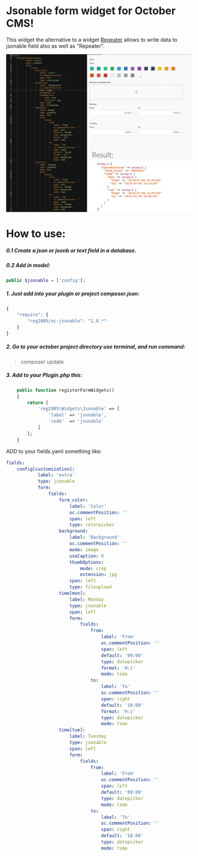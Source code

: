 Jsonable form widget for October CMS!
======
This widget the alternative to a widget [Repeater](http://octobercms.com/docs/backend/forms#widget-repeater) allows to write data to jsonable field also as well as "Repeater".

![alt text](https://github.com/reg2005/oc-jsonable/blob/master/jsonable-field.jpg)

How to use:
======

##### 0.1 Create a json or jsonb or text field in a database.

##### 0.2 Add in model:
```php
public $jsonable = ['config'];
```


##### 1. Just add into your plugin or project composer.json:

```javascript
{
    "require": {
        "reg2005/oc-jsonable": "1.0.*"
    }
}
```
##### 2. Go to your october project directory use terminal, and run command:

> composer update

##### 3. Add to your Plugin.php this:
```php
    public function registerFormWidgets()
    {
        return [
            'reg2005\Widgets\Jsonable' => [
                'label' => 'jsonable',
                'code'  => 'jsonable'
            ]
        ];
    }
```
ADD to your fields.yaml something like:
```yaml
fields:
    config[customization]:
            label: 'extra'
            type: jsonable
            form:
                fields:
                    form_color:
                        label: 'Color'
                        oc.commentPosition: ''
                        span: left
                        type: colorpicker
                    background:
                        label: 'Background'
                        oc.commentPosition: ''
                        mode: image
                        useCaption: 0
                        thumbOptions:
                            mode: crop
                            extension: jpg
                        span: left
                        type: fileupload
                    time[mon]:
                        label: Monday
                        type: jsonable
                        span: left
                        form:
                            fields:
                                from:
                                    label: 'From'
                                    oc.commentPosition: ''
                                    span: left
                                    default: '09:00'
                                    type: datepicker
                                    format: 'H:i'
                                    mode: time
                                to:
                                    label: 'To'
                                    oc.commentPosition: ''
                                    span: right
                                    default: '18:00'
                                    format: 'H:i'
                                    type: datepicker
                                    mode: time
                    time[tue]:
                        label: Tuesday
                        type: jsonable
                        span: left
                        form:
                            fields:
                                from:
                                    label: 'From'
                                    oc.commentPosition: ''
                                    span: left
                                    default: '09:00'
                                    type: datepicker
                                    mode: time
                                to:
                                    label: 'To'
                                    oc.commentPosition: ''
                                    span: right
                                    default: '18:00'
                                    type: datepicker
                                    mode: time
```
